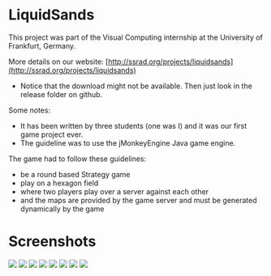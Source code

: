 # LiquidSands

This project was part of the Visual Computing internship at the University of Frankfurt, Germany.

More details on our website: [http://ssrad.org/projects/liquidsands](http://ssrad.org/projects/liquidsands)

* Notice that the download might not be available. Then just look in the release folder on github.

Some notes:

* It has been written by three students (one was I) and it was our first game project ever.
* The guideline was to use the jMonkeyEngine Java game engine.

The game had to follow these guidelines:

* be a round based Strategy game
* play on a hexagon field
* where two players play over a server against each other
* and the maps are provided by the game server and must be generated dynamically by the game

# Screenshots

![](https://raw.github.com/srad/LiquidSands/master/resources/Graphics/screenshots/1.jpg)
![](https://raw.github.com/srad/LiquidSands/master/resources/Graphics/screenshots/2.jpg)
![](https://raw.github.com/srad/LiquidSands/master/resources/Graphics/screenshots/3.jpg)
![](https://raw.github.com/srad/LiquidSands/master/resources/Graphics/screenshots/4.jpg)
![](https://raw.github.com/srad/LiquidSands/master/resources/Graphics/screenshots/5.jpg)
![](https://raw.github.com/srad/LiquidSands/master/resources/Graphics/screenshots/6.jpg)
![](https://raw.github.com/srad/LiquidSands/master/resources/Graphics/screenshots/7.jpg)
![](https://raw.github.com/srad/LiquidSands/master/resources/Graphics/screenshots/8.jpg)
